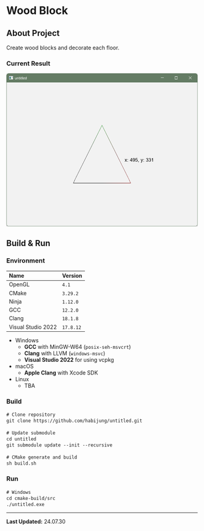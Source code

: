 # Wood Block

## About Project

Create wood blocks and decorate each floor.

### Current Result

![result.png](doc/result.png)

## Build & Run

### Environment

| Name               | Version   |
|:-------------------|:----------|
| OpenGL             | `4.1`     |
| CMake              | `3.29.2`  |
| Ninja              | `1.12.0`  |
| GCC                | `12.2.0`  |
| Clang              | `18.1.8`  |
| Visual Studio 2022 | `17.8.12` |

- Windows
  - **GCC** with MinGW-W64 (`posix-seh-msvcrt`)
  - **Clang** with LLVM (`windows-msvc`)
  - **Visual Studio 2022** for using vcpkg
- macOS
  - **Apple Clang** with Xcode SDK
- Linux
  - TBA

### Build

```shell
# Clone repository
git clone https://github.com/habijung/untitled.git

# Update submodule
cd untitled
git submodule update --init --recursive

# CMake generate and build
sh build.sh
```

### Run

```shell
# Windows
cd cmake-build/src
./untitled.exe
```

---
**Last Updated:** 24.07.30
